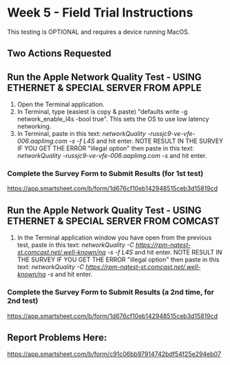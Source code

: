# Week 5 - Field Trial Instructions

This testing is OPTIONAL and requires a device running MacOS.  

## Two Actions Requested

## Run the Apple Network Quality Test - USING ETHERNET & SPECIAL SERVER FROM APPLE

1. Open the Terminal application.
2. In Terminal, type (easiest is copy & paste) "defaults write -g network_enable_l4s -bool true". This sets the OS to use low latency networking.
3. In Terminal, paste in this text: *networkQuality -russjc9-ve-vfe-006.aaplimg.com -s -f L4S* and hit enter. NOTE RESULT IN THE SURVEY
   IF YOU GET THE ERROR "illegal option" then paste in this text: *networkQuality -russjc9-ve-vfe-006.aaplimg.com -s* and hit enter. 

### Complete the Survey Form to Submit Results (for 1st test)
https://app.smartsheet.com/b/form/1d676cf10eb142948515ceb3d15819cd

## Run the Apple Network Quality Test - USING ETHERNET & SPECIAL SERVER FROM COMCAST

1. In the Terminal application window you have open from the previous test, paste in this text: *networkQuality -C https://rpm-nqtest-st.comcast.net/.well-known/nq -s -f L4S* and hit enter. NOTE RESULT IN THE SURVEY
   IF YOU GET THE ERROR "illegal option" then paste in this text: *networkQuality -C https://rpm-nqtest-st.comcast.net/.well-known/nq -s* and hit enter. 

### Complete the Survey Form to Submit Results (a 2nd time, for 2nd test)
https://app.smartsheet.com/b/form/1d676cf10eb142948515ceb3d15819cd

## Report Problems Here: 
https://app.smartsheet.com/b/form/c91c06bb97914742bdf54f25e294eb07
